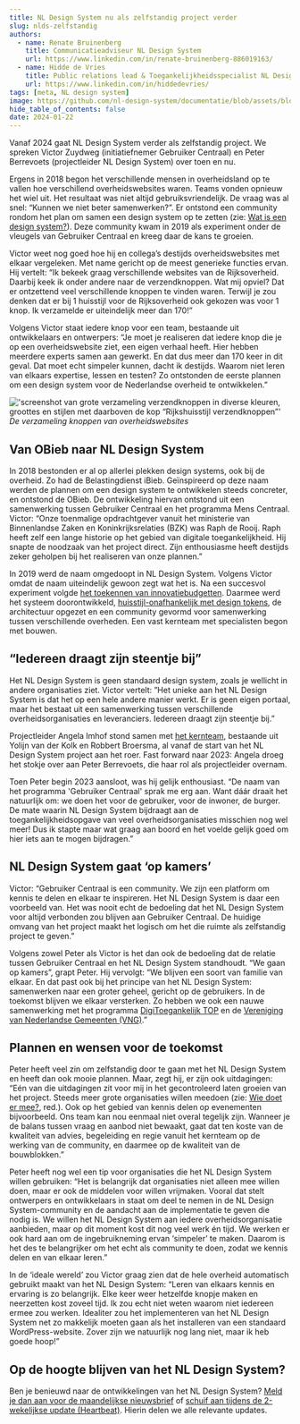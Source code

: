 ```yaml
---
title: NL Design System nu als zelfstandig project verder
slug: nlds-zelfstandig
authors:
  - name: Renate Bruinenberg
    title: Communicatieadviseur NL Design System
    url: https://www.linkedin.com/in/renate-bruinenberg-886019163/
  - name: Hidde de Vries
    title: Public relations lead & Toegankelijkheidsspecialist NL Design System
    url: https://www.linkedin.com/in/hiddedevries/
tags: [meta, NL design system]
image: https://github.com/nl-design-system/documentatie/blob/assets/blogpost-nlds-zelfstandig.png?raw=true
hide_table_of_contents: false
date: 2024-01-22
---
```


Vanaf 2024 gaat NL Design System verder als zelfstandig project. We spreken Victor Zuydweg (initiatiefnemer Gebruiker Centraal) en Peter Berrevoets (projectleider NL Design System) over toen en nu.

Ergens in 2018 begon het verschillende mensen in overheidsland op te vallen hoe verschillend overheidswebsites waren. Teams vonden opnieuw het wiel uit. Het resultaat was niet altijd gebruiksvriendelijk. De vraag was al snel: “Kunnen we niet beter samenwerken?”. Er ontstond een community rondom het plan om samen een design system op te zetten (zie: [Wat is een design system?](/handboek/introductie#wat-is-een-design-system)). Deze community kwam in 2019 als experiment onder de vleugels van Gebruiker Centraal en kreeg daar de kans te groeien.

<!-- truncate -->

Victor weet nog goed hoe hij en collega’s destijds overheidswebsites met elkaar vergeleken. Met name gericht op de meest generieke functies ervan. Hij vertelt: “Ik bekeek graag verschillende websites van de Rijksoverheid. Daarbij keek ik onder andere naar de verzendknoppen. Wat mij opviel? Dat er ontzettend veel verschillende knoppen te vinden waren. Terwijl je zou denken dat er bij 1 huisstijl voor de Rijksoverheid ook gekozen was voor 1 knop. Ik verzamelde er uiteindelijk meer dan 170!”

Volgens Victor staat iedere knop voor een team, bestaande uit ontwikkelaars en ontwerpers: “Je moet je realiseren dat iedere knop die je op een overheidswebsite ziet, een eigen verhaal heeft. Hier hebben meerdere experts samen aan gewerkt. En dat dus meer dan 170 keer in dit geval. Dat moet echt simpeler kunnen, dacht ik destijds. Waarom niet leren van elkaars expertise, lessen en testen? Zo ontstonden de eerste plannen om een design system voor de Nederlandse overheid te ontwikkelen.”

!['screenshot van grote verzameling verzendknoppen in diverse kleuren, groottes en stijlen met daarboven de kop “Rijkshuisstijl verzendknoppen”'](https://github.com/nl-design-system/documentatie/blob/assets/verzendknoppen.jpg?raw=true) _De verzameling knoppen van overheidswebsites_

## Van OBieb naar NL Design System

In 2018 bestonden er al op allerlei plekken design systems, ook bij de overheid. Zo had de Belastingdienst iBieb. Geïnspireerd op deze naam werden de plannen om een design system te ontwikkelen steeds concreter, en ontstond de OBieb. De ontwikkeling hiervan ontstond uit een samenwerking tussen Gebruiker Centraal en het programma Mens Centraal. Victor: “Onze toenmalige opdrachtgever vanuit het ministerie van Binnenlandse Zaken en Koninkrijksrelaties (BZK) was Raph de Rooij. Raph heeft zelf een lange historie op het gebied van digitale toegankelijkheid. Hij snapte de noodzaak van het project direct. Zijn enthousiasme heeft destijds zeker geholpen bij het realiseren van onze plannen.”

In 2019 werd de naam omgedoopt in NL Design System. Volgens Victor omdat de naam uiteindelijk gewoon zegt wat het is. Na een succesvol experiment volgde [het toekennen van innovatiebudgetten](https://www.digitaleoverheid.nl/overzicht-van-alle-onderwerpen/innovatie/innovatiebudget/toekenning-innovatiebudget-2020-de-24-geselecteerde-projecten/). Daarmee werd het systeem doorontwikkeld, [huisstijl-onafhankelijk met design tokens](https://nldesignsystem.nl/documentatie/design-tokens/), de architectuur opgezet en een community gevormd voor samenwerking tussen verschillende overheden. Een vast kernteam met specialisten begon met bouwen.

## “Iedereen draagt zijn steentje bij”

Het NL Design System is geen standaard design system, zoals je wellicht in andere organisaties ziet. Victor vertelt: ”Het unieke aan het NL Design System is dat het op een hele andere manier werkt. Er is geen eigen portaal, maar het bestaat uit een samenwerking tussen verschillende overheidsorganisaties en leveranciers. Iedereen draagt zijn steentje bij.”

Projectleider Angela Imhof stond samen met [het kernteam](https://nldesignsystem.nl/project/kernteam), bestaande uit Yolijn van der Kolk en Robbert Broersma, al vanaf de start van het NL Design System project aan het roer. Fast forward naar 2023: Angela droeg het stokje over aan Peter Berrevoets, die haar rol als projectleider overnam.

Toen Peter begin 2023 aansloot, was hij gelijk enthousiast. “De naam van het programma 'Gebruiker Centraal' sprak me erg aan. Want dáár draait het natuurlijk om: we doen het voor de gebruiker, voor de inwoner, de burger. De mate waarin NL Design System bijdraagt aan de toegankelijkheidsopgave van veel overheidsorganisaties misschien nog wel meer! Dus ik stapte maar wat graag aan boord en het voelde gelijk goed om hier iets aan te mogen bijdragen.”

## NL Design System gaat ‘op kamers’

Victor: “Gebruiker Centraal is een community. We zijn een platform om kennis te delen en elkaar te inspireren. Het NL Design System is daar een voorbeeld van. Het was nooit echt de bedoeling dat het NL Design System voor altijd verbonden zou blijven aan Gebruiker Centraal. De huidige omvang van het project maakt het logisch om het die ruimte als zelfstandig project te geven.”

Volgens zowel Peter als Victor is het dan ook de bedoeling dat de relatie tussen Gebruiker Centraal en het NL Design System standhoudt. “We gaan op kamers”, grapt Peter. Hij vervolgt: “We blijven een soort van familie van elkaar. En dat past ook bij het principe van het NL Design System: samenwerken naar een groter geheel, gericht op de gebruikers. In de toekomst blijven we elkaar versterken. Zo hebben we ook een nauwe samenwerking met het programma [DigiToegankelijk TOP](https://www.digitaleoverheid.nl/overzicht-van-alle-onderwerpen/digitale-inclusie/digitaal-toegankelijk/digitoegankelijk-toezichts-en-ondersteuningsprogramma/het-ondersteuningsprogramma-digitoegankelijk-top/) en de [Vereniging van Nederlandse Gemeenten (VNG)](https://vng.nl/projecten/duidelijke-overheidscommunicatie).”

## Plannen en wensen voor de toekomst

Peter heeft veel zin om zelfstandig door te gaan met het NL Design System en heeft dan ook mooie plannen. Maar, zegt hij, er zijn ook uitdagingen: “Eén van die uitdagingen zit voor mij in het gecontroleerd laten groeien van het project. Steeds meer grote organisaties willen meedoen (zie: [Wie doet er mee?](https://nldesignsystem.nl/project/wie-doet-mee/), red.). Ook op het gebied van kennis delen op evenementen bijvoorbeeld. Ons team kan nou eenmaal niet overal tegelijk zijn. Wanneer je de balans tussen vraag en aanbod niet bewaakt, gaat dat ten koste van de kwaliteit van advies, begeleiding en regie vanuit het kernteam op de werking van de community, en daarmee op de kwaliteit van de bouwblokken.”

Peter heeft nog wel een tip voor organisaties die het NL Design System willen gebruiken: “Het is belangrijk dat organisaties niet alleen mee willen doen, maar er ook de middelen voor willen vrijmaken. Vooral dat stelt ontwerpers en ontwikkelaars in staat om deel te nemen in de NL Design System-community en de aandacht aan de implementatie te geven die nodig is. We willen het NL Design System aan iedere overheidsorganisatie aanbieden, maar op dit moment kost dit nog veel werk én tijd. We werken er ook hard aan om de ingebruikneming ervan ‘simpeler’ te maken. Daarom is het des te belangrijker om het echt als community te doen, zodat we kennis delen en van elkaar leren.”

In de ‘ideale wereld’ zou Victor graag zien dat de hele overheid automatisch gebruikt maakt van het NL Design System: “Leren van elkaars kennis en ervaring is zo belangrijk. Elke keer weer hetzelfde knopje maken en neerzetten kost zoveel tijd. Ik zou echt niet weten waarom niet iedereen ermee zou werken. Idealiter zou het implementeren van het NL Design System net zo makkelijk moeten gaan als het installeren van een standaard WordPress-website. Zover zijn we natuurlijk nog lang niet, maar ik heb goede hoop!”

## Op de hoogte blijven van het NL Design System?

Ben je benieuwd naar de ontwikkelingen van het NL Design System? [Meld je dan aan voor de maandelijkse nieuwsbrief](https://nldesignsystem.nl/project/blijf-op-de-hoogte/#nieuwsbrief) of [schuif aan tijdens de 2-wekelijkse update (Heartbeat)](https://nldesignsystem.nl/events/heartbeat/aanmelden/). Hierin delen we alle relevante updates.

